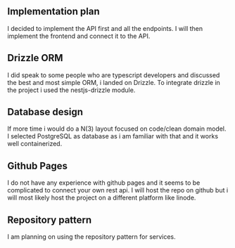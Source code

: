 ## Implementation plan
I decided to implement the API first and all the endpoints. I will then implement the frontend and connect it to the API.
## Drizzle ORM
I did speak to some people who are typescript developers and discussed the best and most simple ORM, i landed on Drizzle.
To integrate drizzle in the project i used the nestjs-drizzle module.

## Database design
If more time i would do a N(3) layout focused on code/clean domain model.
I selected PostgreSQL as database as i am familiar with that and it works well containerized.

## Github Pages
I do not have any experience with github pages and it seems to be complicated to connect your own rest api.
I will host the repo on github but i will most likely host the project on a different platform like linode.

## Repository pattern
I am planning on using the repository pattern for services.
